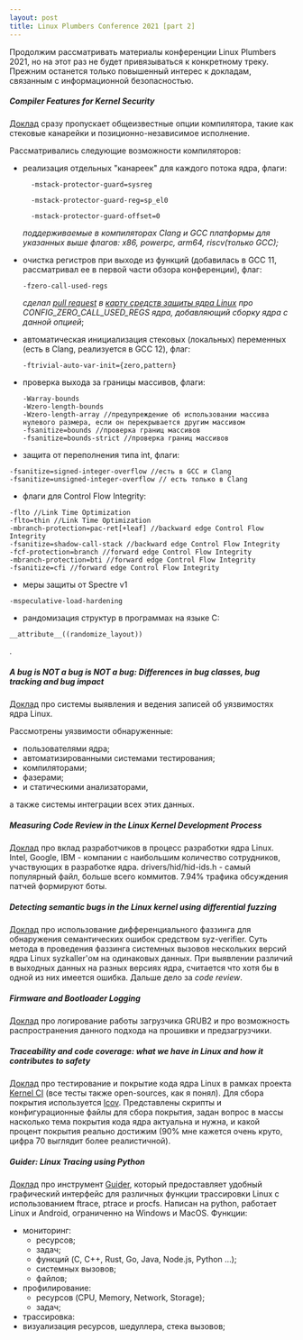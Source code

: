 ```yaml
---
layout: post
title: Linux Plumbers Conference 2021 [part 2]
---
```

Продолжим рассматривать материалы конференции Linux Plumbers 2021, но на этот раз не будет привязываться к конкретному треку. Прежним останется только повышенный интерес к докладам, связанным с информационной безопасностью.   

##### Compiler Features for Kernel Security

[Доклад](https://linuxplumbersconf.org/event/11/contributions/1026/) сразу пропускает общеизвестные опции компилятора, такие как стековые канарейки и позиционно-независимое исполнение. 

Рассматривались следующие возможности компиляторов:

- реализация отдельных "канареек" для каждого потока ядра, флаги:
  
  ``  -mstack-protector-guard=sysreg``
  
  ``  -mstack-protector-guard-reg=sp_el0``
  
  ``  -mstack-protector-guard-offset=0``
    
  *поддерживаемые в компиляторах Clang и GCC платформы для указанных выше флагов: x86, powerpc, arm64, riscv(только GCC);*

- очистка регистров при выходе из функций (добавилась в GCC 11, рассматривал ее в первой части обзора конференции), флаг:

  ``
  -fzero-call-used-regs
  ``

  *сделал [pull request](https://github.com/a13xp0p0v/linux-kernel-defence-map/pull/4) в [карту средств защиты ядра Linux](https://github.com/a13xp0p0v/linux-kernel-defence-map) про CONFIG_ZERO_CALL_USED_REGS ядра, добавляющий сборку ядра с данной опцией*;

- автоматическая инициализация стековых (локальных) переменных (есть в Clang, реализуется в GCC 12), флаг:

  ``
  -ftrivial-auto-var-init={zero,pattern}
  ``
- проверка выхода за границы массивов, флаги:

  ```
  -Warray-bounds
  -Wzero-length-bounds
  -Wzero-length-array //предупреждение об использовании массива нулевого размера, если он перекрывается другим массивом
  -fsanitize=bounds //проверка границ массивов
  -fsanitize=bounds-strict //проверка границ массивов
  ```
- защита от переполнения типа int, флаги:

```
-fsanitize=signed-integer-overflow //есть в GCC и Clang
-fsanitize=unsigned-integer-overflow // есть только в Clang
```

- флаги для Control Flow Integrity:

```
-flto //Link Time Optimization
-flto=thin //Link Time Optimization
-mbranch-protection=pac-ret[+leaf] //backward edge Control Flow Integrity
-fsanitize=shadow-call-stack //backward edge Control Flow Integrity
-fcf-protection=branch //forward edge Control Flow Integrity
-mbranch-protection=bti //forward edge Control Flow Integrity
-fsanitize=cfi //forward edge Control Flow Integrity
```

- меры защиты от Spectre v1

```
-mspeculative-load-hardening 
```

- рандомизация структур в программах на языке C: 

```
__attribute__((randomize_layout))
```

.

##### A bug is NOT a bug is NOT a bug: Differences in bug classes, bug tracking and bug impact

[Доклад](https://linuxplumbersconf.org/event/11/contributions/1080/) про системы выявления и  ведения записей об уязвимостях ядра Linux.

Рассмотрены уязвимости обнаруженные:

-  пользователями ядра;
- автоматизированными системами тестирования;
- компиляторами;
- фазерами;
- и статическими анализаторами,

а также системы интеграции всех этих данных.

##### Measuring Code Review in the Linux Kernel Development Process

[Доклад](https://linuxplumbersconf.org/event/11/contributions/905/) про вклад разработчиков в процесс разработки ядра Linux. Intel, Google, IBM - компании с наибольшим количество сотрудников, участвующих в разработке ядра. drivers/hid/hid-ids.h - самый популярный файл, больше всего коммитов. 7.94% трафика обсуждения патчей формируют боты.

##### Detecting semantic bugs in the Linux kernel using differential fuzzing

[Доклад](https://linuxplumbersconf.org/event/11/contributions/1033/) про использование дифференциального фаззинга для обнаружения семантических ошибок средством syz-verifier. Суть метода в проведения фаззинга системных вызовов нескольких версий ядра Linux syzkaller'ом на одинаковых данных. При выявлении различий в выходных данных на разных версиях ядра, считается что хотя бы в одной из них имеется ошибка. Дальше дело за *code review*.

##### Firmware and Bootloader Logging

[Доклад](https://linuxplumbersconf.org/event/11/contributions/1119/) про логирование работы загрузчика GRUB2 и про возможность распространения данного подхода на прошивки и предзагрузчики.

##### Traceability and code coverage: what we have in Linux and how it contributes to safety

[Доклад](https://linuxplumbersconf.org/event/11/contributions/1075/) про тестирование и покрытие кода ядра Linux в рамках проекта [Kernel CI](https://kernelci.org/) (все тесты также open-sources, как я понял). Для сбора покрытия используется [lcov](https://github.com/linux-test-project/lcov). Представлены скрипты и конфигурационные файлы для сбора покрытия, задан вопрос в массы насколько тема покрытия кода ядра актуальна и нужна, и какой процент покрытия реально достижим (90% мне кажется очень круто, цифра 70 выглядит более реалистичной).

##### Guider: Linux Tracing using Python

[Доклад](https://linuxplumbersconf.org/event/11/contributions/914/) про инструмент [Guider](https://github.com/iipeace/guider), который предоставляет удобный графический интерфейс для различных функции трассировки Linux с использованием ftrace, ptrace и procfs. Написан на python, работает Linux и Android, ограниченно на Windows и MacOS. Функции:

- мониторинг:
  - ресурсов;
  - задач;
  - функций (C, C++, Rust, Go, Java, Node.js, Python ...);
  - системных вызовов;
  - файлов;
- профилирование:
  - ресурсов (CPU, Memory, Network, Storage);
  - задач;
- трассировка:
- визуализация ресурсов, шедуллера, стека вызовов;



 

